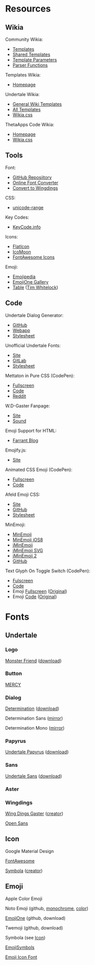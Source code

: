 # Resources

## Wikia

Community Wikia:
- [Templates](http://community.wikia.com/wiki/Help:Templates)
- [Shared Templates](http://community.wikia.com/wiki/Help:Shared_templates)
- [Template Parameters](http://thetacode.wikia.com/wiki/Help:Template_parameters)
- [Parser Functions](http://thetacode.wikia.com/wiki/Help:Parser_functions)

Templates Wikia:
- [Homepage](http://templates.wikia.com/wiki/Wikia_Templates)

Undertale Wikia:
- [General Wiki Templates](http://undertale.wikia.com/wiki/Category:General_wiki_templates)
- [All Templates](http://undertale.wikia.com/index.php?title=Special%3AAllPages&from=&to=&namespace=10)
- [Wikia.css](http://undertale.wikia.com/wiki/MediaWiki:Wikia.css)

ThetaApps Code Wikia:
- [Homepage](http://thetacode.wikia.com/wiki/ThetaApps_Code_Wikia)
- [Wikia.css](http://thetacode.wikia.com/wiki/MediaWiki:Wikia.css)



## Tools

Font:
- [GitHub Reposiitory](https://github.com/ThetaApps/font)
- [Online Font Converter](https://onlinefontconverter.com/)
- [Convert to Wingdings](http://grompe.org.ru/static/wingdings_gaster.html)

CSS:
- [unicode-range](https://developer.mozilla.org/en-US/docs/Web/CSS/%40font-face/unicode-range)

Key Codes:
- [KeyCode.info](http://keycode.info/)

Icons:
- [FlatIcon](http://www.flaticon.com/)
- [IcoMoon](https://icomoon.io/)
- [FontAwesome Icons](https://fortawesome.github.io/Font-Awesome/icons/)

Emoji:
- [Emojipedia](http://emojipedia.org/new/)
- [EmojiOne Gallery](http://emojione.com/#gallery)
- [Table]() ([Tim Whitelock](http://apps.timwhitlock.info/emoji/tables/unicode))



## Code

Undertale Dialog Generator:
- [GitHub](https://github.com/valrus/undertale-dialog-generator)
- [Webapp](http://ianmccowan.nfshost.com/undertale/)
- [Stylesheet](http://ianmccowan.nfshost.com/undertale/static/css/main.css)

Unofficial Undertale Fonts:
- [Site](http://cartr.gitlab.io/undertale-fonts/)
- [GitLab](https://gitlab.com/cartr/undertale-fonts)
- [Stylesheet](http://undertalefonts.duodecima.technology/webfonts/stylesheet.css)

Mettaton in Pure CSS (CodePen):
- [Fullscreen](http://codepen.io/stix/full/MKabGV/)
- [Code](http://codepen.io/stix/pen/MKabGV/)
- [Reddit](https://www.reddit.com/r/Undertale/comments/3widgq/mettaton_in_pure_css/)

W.D-Gaster Fanpage:
- [Site](http://w.d-gaster.com/)
- [Sound](http://w.d-gaster.com/audio/withhands.mp3)

Emoji Support for HTML:
- [Farrant Blog](https://blog.farrant.me/adding-emoji-support-to-any-website/)

Emojify.js:
- [Site](http://hassankhan.me/emojify.js/)

Animated CSS Emoji (CodePen):
- [Fullscreen](http://codepen.io/ajerez/full/ZYMWKe/)
- [Code](http://codepen.io/ajerez/pen/ZYMWKe)

Afeld Emoji CSS:
- [Site](http://afeld.github.io/emoji-css/)
- [GitHub](https://github.com/afeld/emoji-css/)
- [Stylesheet](https://afeld.github.io/emoji-css/emoji.css)

MinEmoji:
- [MinEmoji](http://rodrigopolo.github.io/minEmoji/minEmoji/demo.html)
- [MinEmoji iOS8](http://rodrigopolo.github.io/minEmoji/minEmoji_iOS8/demo.html)
- [jMinEmoji](http://rodrigopolo.github.io/minEmoji/jMinEmoji/demo.html)
- [jMinEmoji SVG](http://rodrigopolo.github.io/minEmoji/jMinEmoji-SVG/demo.html)
- [jMinEmoji 2](http://rodrigopolo.github.io/minEmoji/jMinEmoji2/demo.html)
- [GitHub](https://github.com/rodrigopolo/minEmoji)

Text Glyph On Toggle Switch (CodePen):
- [Fulscreen](http://codepen.io/glitchninja2000/full/xVymaz/)
- [Code](http://codepen.io/glitchninja2000/pen/xVymaz)
- Emoji [Fullscreen](http://codepen.io/chriscoyier/full/EVamGp/) ([Original](http://codepen.io/tallys/full/MwxXbW/))
- Emoji [Code](http://codepen.io/chriscoyier/pen/EVamGp) ([Original](http://codepen.io/tallys/pen/MwxXbW))



# Fonts

## Undertale

### Logo

[Monster Friend](https://www.behance.net/gallery/31378523/Monster-Friend-Undertale-Logo-Font) ([download](https://www.mediafire.com/folder/56q6ncg3txba9/Monster_Friend_Font))



### Button

[MERCY](http://maxigamer.deviantart.com/art/MERCY-Font-the-UNDERTALE-font-for-battle-buttons-590779512)



### Dialog

[Determination](https://www.behance.net/gallery/31268855/Determination-Better-Undertale-Font) ([download](https://www.mediafire.com/folder/ykq67fl6djqjd/Determination_Font))

Determination Sans ([mirror](https://gitlab.com/cartr/undertale-fonts/blob/master/ttf/DeterminationSansWeb.ttf))

Determination Mono ([mirror](https://gitlab.com/cartr/undertale-fonts/blob/master/ttf/DeterminationMonoWeb.ttf))



### Papyrus

[Undertale Papyrus](https://gitlab.com/cartr/undertale-fonts) ([download](https://gitlab.com/cartr/undertale-fonts/blob/master/ttf/UndertalePapyrus.ttf))



### Sans

[Undertale Sans](https://gitlab.com/cartr/undertale-fonts) ([download](https://gitlab.com/cartr/undertale-fonts/blob/master/ttf/UndertaleSans.ttf))



### Aster



### Wingdings

[Wing Dings Gaster](http://radixan.tk/WDGaster.html) ([creator](http://radixan.tk/))



[Open Sans](https://github.com/MorbZ/OpenSansEmoji)

## Icon

Google Material Design

[FontAwesome](https://fortawesome.github.io/Font-Awesome/)

[Symbola](http://www.fontspace.com/unicode-fonts-for-ancient-scripts/symbola) ([creator](http://users.teilar.gr/~g1951d/))



## Emoji

Apple Color Emoji

Noto Emoji (github, [monochrome](https://www.google.com/get/noto/#emoji-qaae), [color](https://www.google.com/get/noto/#emoji-qaae-color))

[EmojiOne](http://emojione.com/) (github, download)

Twemoji (github, download)

Symbola (see [Icon](#Icon))

[EmojiSymbols](http://emojisymbols.com/)

[Emoji Icon Font](http://jslegers.github.io/emoji-icon-font/)
